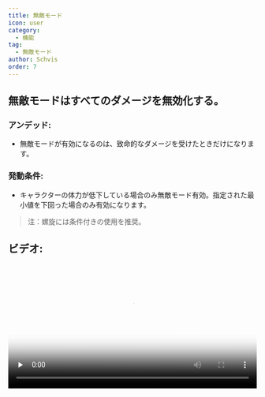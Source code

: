 ```yaml
---
title: 無敵モード
icon: user
category:
  - 機能
tag:
  - 無敵モード
author: Schvis
order: 7
---
```


## 無敵モードはすべてのダメージを無効化する。
### アンデッド:
- 無敵モードが有効になるのは、致命的なダメージを受けたときだけになります。
### 発動条件:
- キャラクターの体力が低下している場合のみ無敵モード有効。指定された最小値を下回った場合のみ有効になります。
> 注：螺旋には条件付きの使用を推奨。

## ビデオ:

<video controls preload="none" width="100%" poster="https://nextcloud.atruicardona.xyz/s/Hg5y3FxN7gmR6HE/preview"><source src="https://nextcloud.atruicardona.xyz/s/Hg5y3FxN7gmR6HE/download" type="video/mp4"></video>
